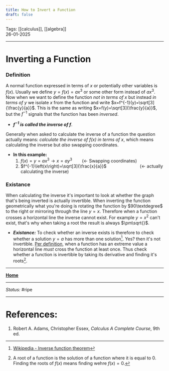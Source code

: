 ```yaml
---
title: How to Invert a Function
draft: false
---
```

Tags: [[calculus]], [[algebra]] <br>26-01-2025

---
# Inverting a Function
### Definition
A normal function expressed in terms of $x$ or potentially other variables is $f(x)$. Usually we define $y=f(x)=ax^3$ or some other form instead of $ax^3$. Now when we want to define the function _not in terms of $x$_ but instead _in terms of $y$_ we isolate $x$ from the function and write $x=f^{-1}(y)=\sqrt[3]{\frac{y}{a}}$. This is the same as writing $x=f(y)=\sqrt[3]{\frac{y}{a}}$, but the $f^{-1}$ signals that the function has been _inversed_.
- ___$f^{-1}$ is called the inverse of $f$___.

Generally when asked to calculate the inverse of a function the question actually means: _calculate the inverse of $f(x)$ in terms of $x$_, which means calculating the inverse but _also_ swapping coordinates.
- __In this example:__
	1. $f(x)=y=ax^{3}\to x=ay^{3}$ &nbsp;&nbsp;&nbsp;&nbsp;&nbsp;&nbsp; (<- Swapping coordinates)
	2. $f^{-1}\left(x\right)=\sqrt[3]{\frac{x}{a}}$ &nbsp;&nbsp;&nbsp;&nbsp;&nbsp;&nbsp;&nbsp;&nbsp;&nbsp;&nbsp;&nbsp;&nbsp;&nbsp;&nbsp;&nbsp;&nbsp;&nbsp;&nbsp;&nbsp;&nbsp;&nbsp;&nbsp;&nbsp;&nbsp;&nbsp; (<- actually calculating the inverse)

### Existance
When calculating the inverse it's important to look at whether the graph that's being inverted is actually invertible. When inverting the function geometrically what you're doing is rotating the function by $90\textdegree$ to the right or mirroring through the line $y=x$. Therefore when a function crosses a horizontal line the inverse cannot exist. For example $y=x^2$ can't exist, that's why when taking a root the result is always $\pm\sqrt{}$.  
- ___Existance:___ To check whether an inverse exists is therefore to check whether a solution $y=a$ has more than one solution[^inverse_wiki]. Yes? then it's not invertible. [Per definition](Differentiation%20and%20Techniques.md#First%20Derivative), when a function has an extreme value a horizontal line _must_ cross the function at least once. Thus check whether a function is invertible by taking its derivative and finding it's roots[^root].







---
__[Home](!%20Learning%20Overview%20(Calculus%20I).md)__

---
_Status:_ #ripe

---
# References:
[^inverse_wiki]: [Wikipedia - Inverse function theorem](https://en.wikipedia.org/wiki/Inverse_function_theorem)
[^root]: A root of a function is the solution of a function where it is equal to $0$. Finding the roots of $f(x)$ means finding wehre $f(x)=0$.
1. Robert A. Adams, Christopher Essex, _Calculus A Complete Course_, 9th ed.